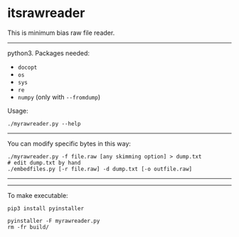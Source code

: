 # itsrawreader


This is minimum bias raw file reader. 

---

python3. Packages needed: 
+ `docopt`
+ `os`
+ `sys`
+ `re`
+ `numpy` (only with `--fromdump`)

Usage:

```
./myrawreader.py --help
```

---

You can modify specific bytes in this way:

```
./myrawreader.py -f file.raw [any skimming option] > dump.txt
# edit dump.txt by hand
./embedfiles.py [-r file.raw] -d dump.txt [-o outfile.raw]
```

---
---

To make executable:

```
pip3 install pyinstaller
```

```
pyinstaller -F myrawreader.py
rm -fr build/
```

